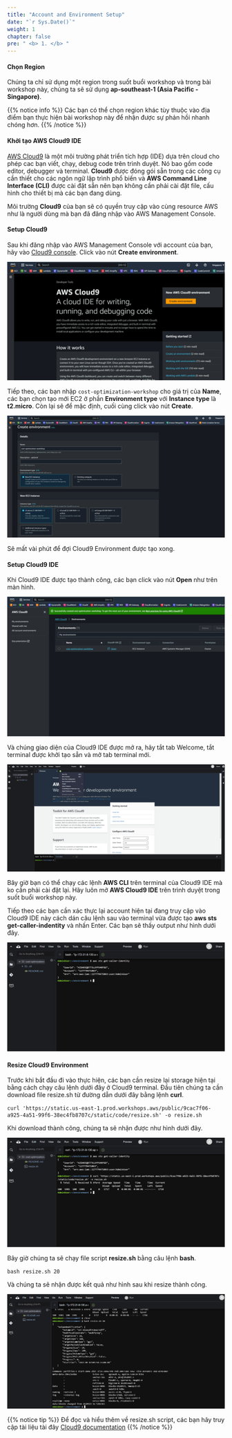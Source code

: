 ```yaml
---
title: "Account and Environment Setup"
date: "`r Sys.Date()`"
weight: 1
chapter: false
pre: " <b> 1. </b> "
---
```


#### Chọn Region

Chúng ta chỉ sử dụng một region trong suốt buổi workshop và trong bài workshop này, chúng ta sẽ sử dụng **ap-southeast-1 (Asia Pacific - Singapore)**.

{{% notice info %}}
Các bạn có thể chọn region khác tùy thuộc vào địa điểm bạn thực hiện bài workshop này để nhận được sự phản hồi nhanh chóng hơn.
{{% /notice %}}

#### Khởi tạo AWS Cloud9 IDE

[AWS Cloud9](https://aws.amazon.com/cloud9/) là một môi trường phát triển tích hợp (IDE) dựa trên cloud cho phép cac bạn viết, chạy, debug code trên trình duyệt. Nó bao gồm code editor, debugger và terminal. **Cloud9** được đóng gói sẵn trong các công cụ cần thiết cho các ngôn ngữ lập trình phổ biến và **AWS Command Line Interface (CLI)** được cài đặt sẵn nên bạn không cần phải cài đặt file, cấu hình cho thiết bị mà các bạn đang dùng. 

Môi trường **Cloud9** của bạn sẽ có quyền truy cập vào cùng resource AWS như là người dùng mà bạn đã đăng nhập vào AWS Management Console.

#### Setup Cloud9

Sau khi đăng nhập vào AWS Management Console với account của bạn, hãy vào [Cloud9 console](https://ap-southeast-1.console.aws.amazon.com/cloud9control/home?region=ap-southeast-1#/product). Click vào nút **Create environment**. 

![Alt text](image-1.png)

Tiếp theo, các bạn nhập `cost-optimization-workshop` cho giá trị của **Name**, các bạn chọn tạo mới EC2 ở phần **Environment type** với **Instance type** là **t2.micro**. Còn lại sẽ để mặc định, cuối cùng click vào nút **Create**.

![Alt text](image-2.png)

Sẽ mất vài phút để đợi Cloud9 Environment được tạo xong.

#### Setup Cloud9 IDE

Khi Cloud9 IDE được tạo thành công, các bạn click vào nút **Open** như trên màn hình.

![Alt text](image-3.png)

Và chúng giao diện của Cloud9 IDE được mở ra, hãy tắt tab Welcome, tắt terminal được khởi tạo sẵn và mở tab terminal mới.

![Alt text](image-4.png)

Bây giờ bạn có thể chạy các lệnh **AWS CLI** trên terminal của Cloud9 IDE mà ko cần phải cài đặt lại. Hãy luôn mở **AWS Cloud9 IDE** trên trình duyệt trong suốt buổi workshop này.

Tiếp theo các bạn cần xác thực lại account hiện tại đang truy cập vào Cloud9 IDE này cách dán câu lệnh sau vào terminal vừa được tạo **aws sts get-caller-indentity** và nhấn Enter. Các bạn sẽ thấy output như hình dưới đây.

![Alt text](image-5.png)

#### Resize Cloud9 Environment

Trước khi bắt đầu đi vào thực hiện, các bạn cần resize lại storage hiện tại bằng cách chạy câu lệnh dưới đây ở Cloud9 terminal. Đầu tiên chúng ta cần download file resize.sh từ đường dẫn dưới đây bằng lệnh **curl**. 

```
curl 'https://static.us-east-1.prod.workshops.aws/public/9cac7f06-a925-4a51-99f6-38ec4fb8707c/static/code/resize.sh' -o resize.sh
```

Khi download thành công, chúng ta sẽ nhận được như hình dưới đây.

![Alt text](image-6.png)

Bây giờ chúng ta sẽ chạy file script **resize.sh** bằng câu lệnh **bash**.

```
bash resize.sh 20
```

Và chúng ta sẽ nhận được kết quả như hình sau khi resize thành công.

![Alt text](image-7.png)

{{% notice tip %}}
Để đọc và hiểu thêm về resize.sh script, các bạn hãy truy cập tài liệu tài đây [Cloud9 documentation](https://docs.aws.amazon.com/cloud9/latest/user-guide/move-environment.html#move-environment-resize) 
{{% /notice %}}






